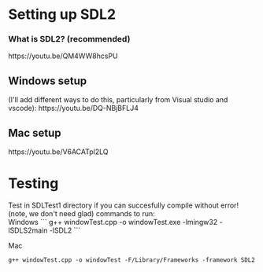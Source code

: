 # Setting up SDL2

### What is SDL2? (recommended)
<p>
 https://youtu.be/QM4WW8hcsPU
</p>

## Windows setup 
<p>
(I'll add different ways to do this, particularly from Visual studio and vscode): https://youtu.be/DQ-NBjBFLJ4
</p>

## Mac setup
<p>
https://youtu.be/V6ACATpl2LQ
</p>

# Testing
<p>
Test in SDLTest1 directory if you can succesfully compile without error! (note, we don't need glad) commands to run:
<br>
Windows
```
g++ windowTest.cpp -o windowTest.exe -lmingw32 -lSDLS2main -lSDL2
```

Mac
```
g++ windowTest.cpp -o windowTest -F/Library/Frameworks -framework SDL2
```
</p>
